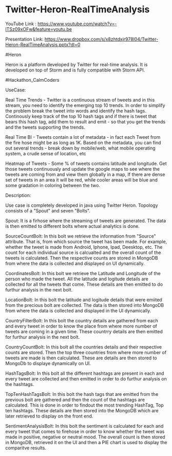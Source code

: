 # Twitter-Heron-RealTimeAnalysis

YouTube Link : https://www.youtube.com/watch?v=-lTSz09xOFw&feature=youtu.be

Presentation Link: https://www.dropbox.com/s/x8zhtdxjr978l04/Twitter-Heron-RealTimeAnalysis.pptx?dl=0

#Heron

Heron is a platform developed by Twitter for real-time analysis. It is developed on top of Storm and is fully compatible with Storm API. 

#Hackathon_CalmCoders

UseCase:

Real Time Trends - Twitter is a continuous stream of tweets and in this stream, you need to identify the emerging top 10 trends. In order to simplify the problem break the tweet into words and identify the hash tags. Continously keep track of the top 10 hash tags and if there is tweet that bears this hash tag, add them to result and emit - so that you get the trends and the tweets supporting the trends.

Real Time BI - Tweets contain a lot of metadata - in fact each Tweet from the fire hose might be as long as 1K. Based on the metadata, you can find out several trends - break down by mobile/web, what mobile operating system, a crude sense of location, etc

Heatmap of Tweets - Some % of tweets contains latitude and longitude. Get those tweets continuously and update the google maps to see where the tweets are coming from and view them globally in a map, If there are dense set of tweets in an area it will be red, while cooler areas will be blue and some gradation in coloring between the two.

Description:

Use case is completely developed in java using Twitter Heron. Topology consists of a "Spout" and seven "Bolts".

Spout: It is a firhose where the streaming of tweets are generated. The data is then emitted to different bolts where actual analytics is done.

SourceCountBolt: In this bolt we retrieve the information from "Source" attribute. That is, from which source the tweet has been made. For example, whether the tweet is made from Android, Iphone, Ipad, Deesktop, etc. The count for each individual source is calcualted and the overall count of the tweets is calculated. Then the respective counts are stored in MongoDB from where the data is collected and displayed on UI dynamically.

CoordinatesBolt: In this bolt we retrieve the Latitude and Longitude of the person who made the tweet. All the latitude and logitude details are collected for all the tweets that come. These details are then emitted to do furthur analysis in the next bolt.

LocationBolt: In this bolt the latitude and logitude details that were emiited from the precious bolt are collected. The data is then stored into MongoDB from where the data is collected and displayed in the UI dynamically.

CountryFilterBolt: In this bolt the country details are gathered from each and every tweet in order to know the place from where more number of tweets are coming in a given time. These countrry details are then emitted for furthur analysis in the next bolt.

CountryCountBolt: In this bolt all the countries details and their respective counts are stored. Then the top three countries from where more number of tweets are made is then calculated. These are details are then stored to MongoDb to displaye dynamically on UI.

HashTagsBolt: In this bolt all the different hashtags are present in each and every tweet are collected and then emitted in order to do furthur analysis on the hashtags.

TopTenHashTagsBolt: In this bolt the hash tags that are emitted from the previous bolt are gathered and then the count of the hashtags are calculated. This is done in order to findout the most trending HashTag, Top ten hashtags. These details are then stored into the MongoDB which are later retrieved to display on the front end.

SentimentAnalysisBolt: In this bolt the sentiment is calculated for each and every tweet that comes to firehose in order to know whether the tweet was made in positive, negative or neutral mood. The overall count is then stored in MongoDB, retrieved it on the UI and then a PIE chart is used to display the comparitve results.
